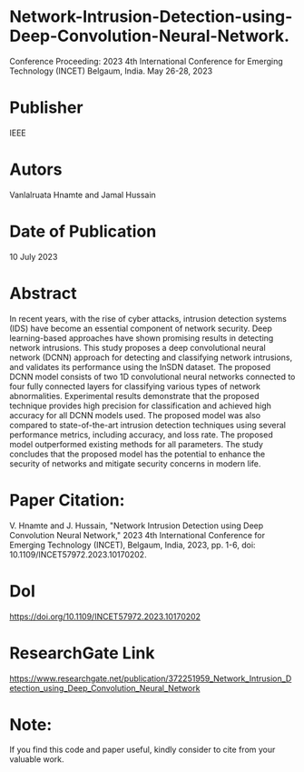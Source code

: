 # Network-Intrusion-Detection-using-Deep-Convolution-Neural-Network.
Conference Proceeding: 2023 4th International Conference for Emerging Technology (INCET) Belgaum, India. May 26-28, 2023

# Publisher
IEEE

# Autors
Vanlalruata Hnamte and Jamal Hussain

# Date of Publication
10 July 2023

# Abstract
In recent years, with the rise of cyber attacks, intrusion detection systems (IDS) have become an essential component of network security. Deep learning-based approaches have shown promising results in detecting network intrusions. This study proposes a deep convolutional neural network (DCNN) approach for detecting and classifying network intrusions, and validates its performance using the InSDN dataset. The proposed DCNN model consists of two 1D convolutional neural networks connected to four fully connected layers for classifying various types of network abnormalities. Experimental results demonstrate that the proposed technique provides high precision for classification and achieved high accuracy for all DCNN models used. The proposed model was also compared to state-of-the-art intrusion detection techniques using several performance metrics, including accuracy, and loss rate. The proposed model outperformed existing methods for all parameters. The study concludes that the proposed model has the potential to enhance the security of networks and mitigate security concerns in modern life.

# Paper Citation:
V. Hnamte and J. Hussain, "Network Intrusion Detection using Deep Convolution Neural Network," 2023 4th International Conference for Emerging Technology (INCET), Belgaum, India, 2023, pp. 1-6, doi: 10.1109/INCET57972.2023.10170202.

# DoI
https://doi.org/10.1109/INCET57972.2023.10170202

# ResearchGate Link
https://www.researchgate.net/publication/372251959_Network_Intrusion_Detection_using_Deep_Convolution_Neural_Network

# Note:
If you find this code and paper useful, kindly consider to cite from your valuable work.
